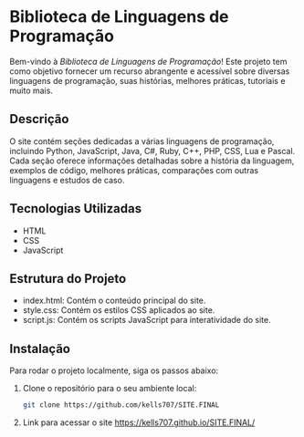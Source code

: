 # Biblioteca de Linguagens de Programação

Bem-vindo à *Biblioteca de Linguagens de Programação*! Este projeto tem como objetivo fornecer um recurso abrangente e acessível sobre diversas linguagens de programação, suas histórias, melhores práticas, tutoriais e muito mais.

## Descrição

O site contém seções dedicadas a várias linguagens de programação, incluindo Python, JavaScript, Java, C#, Ruby, C++, PHP, CSS, Lua e Pascal. Cada seção oferece informações detalhadas sobre a história da linguagem, exemplos de código, melhores práticas, comparações com outras linguagens e estudos de caso.

## Tecnologias Utilizadas

- HTML
- CSS
- JavaScript

## Estrutura do Projeto

- index.html: Contém o conteúdo principal do site.
- style.css: Contém os estilos CSS aplicados ao site.
- script.js: Contém os scripts JavaScript para interatividade do site.

## Instalação

Para rodar o projeto localmente, siga os passos abaixo:

1. Clone o repositório para o seu ambiente local:

   ```bash
   git clone https://github.com/kells707/SITE.FINAL
2. Link para acessar o site
   https://kells707.github.io/SITE.FINAL/      
